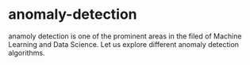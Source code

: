 # anomaly-detection
anamoly detection is one of the prominent areas in the filed of Machine Learning and Data Science. Let us explore different anomaly detection algorithms.

